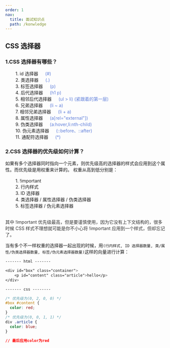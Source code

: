 ```yaml
---
order: 1
nav:
  title: 面试知识点
  path: /konwledge
---
```


## CSS 选择器

### 1.CSS 选择器有哪些？

&emsp;&emsp; 1. id 选择器 &emsp; <span style="color:#607fda;">(#)</span>
<br>&emsp;&emsp; 2. 类选择器 &emsp; <span style="color:#607fda;">(.)</span>
<br>&emsp;&emsp; 3. 标签选择器 &emsp; <span style="color:#607fda;">(p)</span>
<br>&emsp;&emsp; 4. 后代选择器 &emsp; <span style="color:#607fda;">(h1 p)</span>
<br>&emsp;&emsp; 5. 相邻后代选择器 &emsp; <span style="color:#607fda;">(ul > li) (紧跟着的第一层)</span>
<br>&emsp;&emsp; 6. 兄弟选择器 &emsp; <span style="color:#607fda;">(li ~ a)</span>
<br>&emsp;&emsp; 7. 相邻兄弟选择器 &emsp; <span style="color:#607fda;">(li + a)</span>
<br>&emsp;&emsp; 8. 属性选择器 &emsp; <span style="color:#607fda;">(a[rel="external"])</span>
<br>&emsp;&emsp; 9. 伪类选择器 &emsp; <span style="color:#607fda;">(a:hover,li:nth-child)</span>
<br>&emsp;&emsp; 10. 伪元素选择器 &emsp; <span style="color:#607fda;">(::before、::after)</span>
<br>&emsp;&emsp; 11. 通配符选择器 &emsp; <span style="color:#607fda;">(\*)</span>

### 2.CSS 选择器的优先级如何计算？

如果有多个选择器同时指向一个元素，则优先级高的选择器的样式会应用到这个属性。而优先级是用权重来计算的。
权重从高到低分别是：
<br>
<br>&emsp;&emsp; 1. !important
<br>&emsp;&emsp; 2. 行内样式
<br>&emsp;&emsp; 3. ID 选择器
<br>&emsp;&emsp; 4. 类选择器 / 属性选择器 / 伪类选择器
<br>&emsp;&emsp; 5. 标签选择器 / 伪元素选择器
<br>&emsp;&emsp;<p style="color:#333"> 其中 !important 优先级最高，但是要谨慎使用，因为它没有上下文结构的，很多时候 CSS 样式不理想就可能是你不小心将 !important 应用到一个样式，但却忘记了。</p>
当有多个不一样权重的选择器一起出现的时候，用`(行内样式, ID 选择器数量, 类/属性/伪类选择器数量, 标签/伪元素选择器数量)`这样的向量进行计算：

```css
------- html -------

<div id="box" class="container">
    <p id="content" class="article">hello</p>
</div>

------- css --------

/* 优先级为(0, 2, 0, 0) */
#box #content {
  color: red;
}
/* 优先级为(0, 0, 1, 1) */
div .article {
  color: blue;
}

// 最后应用color为red
```
